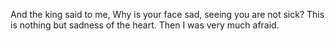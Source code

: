 And the king said to me, Why is your face sad, seeing you are not sick? This is nothing but sadness of the heart. Then I was very much afraid.
